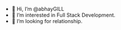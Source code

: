 - 👋 Hi, I’m @abhayGILL
- 👀 I’m interested in Full Stack Development.
- 💞️ I’m looking for relationship.


<!---
abhaygill/abhaygill is a ✨ special ✨ repository because its `README.md` (this file) appears on your GitHub profile.
You can click the Preview link to take a look at your changes.
--->
